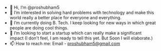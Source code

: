 - 👋 Hi, I’m @proshubham5
- 👀 I’m interested in solving hard problems with technology and make this world really a better place for everyone and everything.
- 🌱 I’m currently doing B. Tech. I keep looking for new ways in which great people are doing cool things.
- 💞️ I’m looking to start a startup which can really make a significant impact (I don't feel, I am ready to tell this yet. But Soon I will elaborate.)
- 📫 How to reach me:
        Email - proshubham5@gmail.com

<!---
proshubham5/proshubham5 is a ✨ special ✨ repository because its `README.md` (this file) appears on your GitHub profile.
You can click the Preview link to take a look at your changes.
--->
